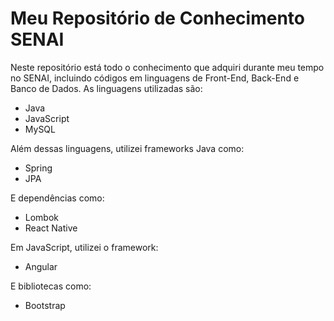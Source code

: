 # Meu Repositório de Conhecimento SENAI

Neste repositório está todo o conhecimento que adquiri durante meu tempo no SENAI, incluindo códigos em linguagens de Front-End, Back-End e Banco de Dados. As linguagens utilizadas são:
- Java
- JavaScript
- MySQL

Além dessas linguagens, utilizei frameworks Java como:
- Spring
- JPA

E dependências como:
- Lombok
- React Native

Em JavaScript, utilizei o framework:
- Angular

E bibliotecas como:
- Bootstrap
